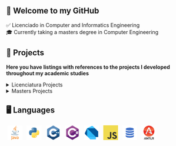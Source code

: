 ## 👋 Welcome to my GitHub
:white_check_mark: Licenciado in Computer and Informatics Engineering <br>
:mortar_board: Currently taking a masters degree in Computer Engineering <br>


## :open_file_folder: Projects 
**Here you have listings with references to the projects I developed throughout my academic studies** <br>
<details>
  <summary> Licenciatura Projects </summary>
    <br>
  <br>
    <table>
      <tr>
        <th>Course</th>
        <th>Project</th>
        <th>Brief Description</th></th>
      </tr>
      <tr>
        <td>Artificial Intelligence</td>
        <td> <a href="https://github.com/LuisFilipeCouto/Project_IA">Rush Hour</a> </td>
        <td>Autonomous agent for the game Rush Hour</td>
      </tr>
      <tr>
        <td>Compilers</td>
        <td>ADV</td>
        <td>Development of a programming language and corresponding compiler for the interaction and graphic visualization of automatons</td>
      </tr>
       <tr>
        <td>Communications Networks I</td>
        <td> <a href="https://github.com/LuisFilipeCouto/Project_FR">Network Simulation</a> </td>
        <td>Implementation of a business communication network and a TCP Client-Server application</td>
      </tr>
      <tr>
        <td>Databases</td>
        <td> <a href="https://github.com/LuisFilipeCouto/Project_BD">Digital Sales Platform</a> </td>
        <td>Windows desktop application, with an integrated database, that simulates a digital sales platform</td>
      </tr>
      <tr>
        <td>Digital Systems Laboratory</td>
        <td> <a href="https://github.com/LuisFilipeCouto/Project_LSD">Coffee Vending Machine</a> </td>
        <td>Coffee vending machine implementation designed for FPGAs (DE2-115 kit) </td>
      </tr>
      <tr>
        <td>Human-computer Interaction</td>
        <td>Zoom</td>
        <td>Heuristic Evaluation of the Zoom Application</td>
      </tr>
       <tr>
        <td>Human-computer Interaction</td>
        <td>Car Sale Platform</td>
        <td> Development of a web application following a human-centered approach</td>
      </tr>
       <tr>
        <td>Informatics Laboratory</td>
        <td> <a href="https://github.com/LuisFilipeCouto/Project_LABI">Connection Test</a> </td>
        <td>TCP client that connects to Speedtest Servers and outputs connection data </td>
      </tr>
       <tr>
        <td>Information and Organisational Security</td>
        <td>Vulnerabilities</td>
        <td> Implementation of two versions of a web application:
          <ol>
            <li>Vulnerable version that contains specific CWE </li>
            <li>Secure version that fixes those CWE</li>
            </ol>
        </td>
      </tr>
      <tr>
        <td>Information and Organisational Security</td>
        <td>Authentication</td>
        <td>Web application that supports authentication through another application, using a challenge-response authentication protocol</td>
      </tr>
      <tr>
        <td>Information and Organisational Security</td>
        <td>Forensics</td>
        <td>Forensics report with a detailed analysis and conclusions taken from data of a hacked VM</td>
      </tr>
      <tr>
        <td>Operating Systems</td>
        <td>File System</td>
        <td>Simple file system based on the ext2 file system </td>
      </tr>
      <tr>
        <td>Probability Methods for Informatics Engineering</td>
        <td> <a href="https://github.com/LuisFilipeCouto/Project_MPEI">Text Analysis</a> </td>
        <td>Application to analyse and detect similarities between txt files using probabilistic methods </td>
      </tr>
      <tr>
        <td>System Analisys</td>
        <td> <a href="https://github.com/LuisFilipeCouto/Project_AS">Online Marketplace</a> </td>
        <td>Development of a web application following the Unified Process method </td>
      </tr>
    </table>
</details>

<details>
  <summary> Masters Projects </summary>
    <br>
    <table>
      <tr>
        <th>Course</th>
        <th>Project</th>
        <th>Brief Description</th>
      </tr>
       <tr>
        <th>Distributed Systems</th>
        <th>Heist To The Museum I</th>
        <th>Pure concurrent implementation of the problem <br> 
          Thread communication and synchronization through monitors and shared memory
        </th>
      </tr>
       <tr>
        <th>Distributed Systems</th>
        <th>Heist To The Museum II</th>
        <th>Distributed implementation of the problem <br> 
          Uses a client-server model of type 2 (server replication) with communication based on message passing over sockets under the TCP protocol
        </th>
      </tr>
       <tr>
        <th>Distributed Systems</th>
        <th>Heist To The Museum III</th>
        <th>Distributed implementation of the problem <br>
          Uses a client-server model of type 2 (server replication) with communication based on method invocation on remote objects using Java RMI
        </th>
      </tr>
      <tr>
        <th>Mobile Communications</th>
        <th>Simu5G</th>
        <th>Study and use of the Simu5G simulator to analyse the performance of several 5G aspects, with a focus on MEC and Device-to-Device scenarios
        </th>
      </tr>
    </table>
</details>

## :desktop_computer: Languages
<p align="left">

<img src="https://raw.githubusercontent.com/github/explore/5b3600551e122a3277c2c5368af2ad5725ffa9a1/topics/java/java.png" alt="Java" height="40" style="vertical-align:top; margin:4px">

<img src="https://raw.githubusercontent.com/github/explore/80688e429a7d4ef2fca1e82350fe8e3517d3494d/topics/python/python.png" alt="Python" height="40" style="vertical-align:top; margin:4px">

<img src="https://raw.githubusercontent.com/github/explore/180320cffc25f4ed1bbdfd33d4db3a66eeeeb358/topics/cpp/cpp.png" alt="C++" height="40" style="vertical-align:top; margin:4px">
  
<img src="https://raw.githubusercontent.com/devicons/devicon/master/icons/csharp/csharp-original.svg" alt="C#" height="40" style="vertical-align:top; margin:4px">

<img src="https://raw.githubusercontent.com/github/explore/80688e429a7d4ef2fca1e82350fe8e3517d3494d/topics/dart/dart.png" alt="Dart" height="40" style="vertical-align:top; margin:4px">

<img src="https://raw.githubusercontent.com/github/explore/80688e429a7d4ef2fca1e82350fe8e3517d3494d/topics/javascript/javascript.png" alt="JavaScript" height="40" style="vertical-align:top; margin:4px">   

<img src="https://raw.githubusercontent.com/github/explore/80688e429a7d4ef2fca1e82350fe8e3517d3494d/topics/sql/sql.png" alt="SQL" height="40" style="vertical-align:top; margin:4px">   

<img src="https://raw.githubusercontent.com/github/explore/80688e429a7d4ef2fca1e82350fe8e3517d3494d/topics/antlr/antlr.png" alt="ANTLR4" height="40" style="vertical-align:top; margin:4px">

</p>
